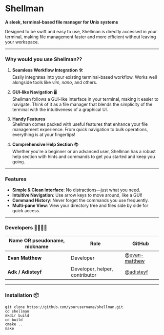 # Shellman

**A sleek, terminal-based file manager for Unix systems** 

Designed to be swift and easy to use, Shellman is directly accessed in your terminal, making file management faster and more efficient without leaving your workspace.

---

### Why would you use Shellman??

1. **Seamless Workflow Integration** 🛠️  
   Easily integrates into your existing terminal-based workflow. Works well alongside tools like *vim*, *nano*, and others.

2. **GUI-like Navigation** 🖥️  
   Shellman follows a GUI-like interface in your terminal, making it easier to navigate. Think of it as a file manager that blends the simplicity of the terminal with the intuitiveness of a graphical UI.

3. **Handy Features**  
   Shellman comes packed with useful features that enhance your file management experience. From quick navigation to bulk operations, everything is at your fingertips!

4. **Comprehensive Help Section** 📚  
   Whether you're a beginner or an advanced user, Shellman has a robust help section with hints and commands to get you started and keep you going.

---

### Features 

- **Simple & Clean Interface**: No distractions—just what you need.
- **Intuitive Navigation**: Use arrow keys to move around, like a GUI!
- **Command History**: Never forget the commands you use frequently.
- **Multi-pane View**: View your directory tree and files side by side for quick access.

---

### Developers 👨‍💻👩‍💻

| **Name OR pseudoname, nickname**            | **Role**                | **GitHub**                                       |
|---------------------|-------------------------|-------------------------------------------------|
| **Evan Matthew**    |  Developer          | [@evan-matthew](https://github.com/IvanKoskov) |
| **Adk / Adisteyf**      | Developer, helper, contributor         | [@adisteyf](https://github.com/adisteyf)     |

---

### Installation 📦

```shell
git clone https://github.com/yourusername/shellman.git
cd shellman
mkdir build
cd build
cmake ..
make
